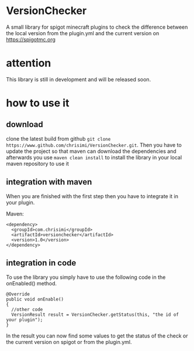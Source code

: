# VersionChecker
A small library for spigot minecraft plugins to check the difference between the local version from the plugin.yml and the current version on https://spigotmc.org

# attention
This library is still in development and will be released soon.

# how to use it

## download 
clone the latest build from github `git clone https://www.github.com/chrisimi/VersionChecker.git`. Then you have to update the project so that maven can download the dependencies and afterwards you use `maven clean install` to install the library in your local maven repository to use it

## integration with maven
When you are finished with the first step then you have to integrate it in your plugin.

Maven:
```
<dependency>
  <groupId>com.chrisimi</groupId>
  <artifactId>versionchecker</artifactId>
  <version>1.0</version>
</dependency>
```

## integration in code

To use the library you simply have to use the following code in the onEnabled() method.

```
@Override
public void onEnable()
{
  //other code
  VersionResult result = VersionChecker.getStatus(this, "the id of your plugin");
}
```

In the result you can now find some values to get the status of the check or the current version on spigot or from the plugin.yml.
